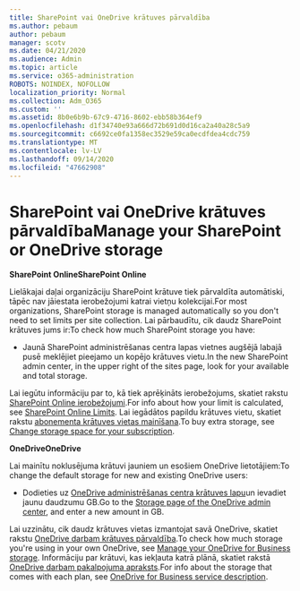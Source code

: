 ```yaml
---
title: SharePoint vai OneDrive krātuves pārvaldība
ms.author: pebaum
author: pebaum
manager: scotv
ms.date: 04/21/2020
ms.audience: Admin
ms.topic: article
ms.service: o365-administration
ROBOTS: NOINDEX, NOFOLLOW
localization_priority: Normal
ms.collection: Adm_O365
ms.custom: ''
ms.assetid: 8b0e6b9b-67c9-4716-8602-ebb58b364ef9
ms.openlocfilehash: d1f34740e93a666d72b691d0d16ca2a40a28c5a9
ms.sourcegitcommit: c6692ce0fa1358ec3529e59ca0ecdfdea4cdc759
ms.translationtype: MT
ms.contentlocale: lv-LV
ms.lasthandoff: 09/14/2020
ms.locfileid: "47662908"
---
```

# <a name="manage-your-sharepoint-or-onedrive-storage"></a><span data-ttu-id="06cc9-102">SharePoint vai OneDrive krātuves pārvaldība</span><span class="sxs-lookup"><span data-stu-id="06cc9-102">Manage your SharePoint or OneDrive storage</span></span>

 <span data-ttu-id="06cc9-103">**SharePoint Online**</span><span class="sxs-lookup"><span data-stu-id="06cc9-103">**SharePoint Online**</span></span>
  
<span data-ttu-id="06cc9-104">Lielākajai daļai organizāciju SharePoint krātuve tiek pārvaldīta automātiski, tāpēc nav jāiestata ierobežojumi katrai vietņu kolekcijai.</span><span class="sxs-lookup"><span data-stu-id="06cc9-104">For most organizations, SharePoint storage is managed automatically so you don't need to set limits per site collection.</span></span> <span data-ttu-id="06cc9-105">Lai pārbaudītu, cik daudz SharePoint krātuves jums ir:</span><span class="sxs-lookup"><span data-stu-id="06cc9-105">To check how much SharePoint storage you have:</span></span>
  
- <span data-ttu-id="06cc9-106">Jaunā SharePoint administrēšanas centra lapas vietnes augšējā labajā pusē meklējiet pieejamo un kopējo krātuves vietu.</span><span class="sxs-lookup"><span data-stu-id="06cc9-106">In the new SharePoint admin center, in the upper right of the sites page, look for your available and total storage.</span></span>
    
<span data-ttu-id="06cc9-107">Lai iegūtu informāciju par to, kā tiek aprēķināts ierobežojums, skatiet rakstu [SharePoint Online ierobežojumi](https://go.microsoft.com/fwlink/p/?LinkID=856113).</span><span class="sxs-lookup"><span data-stu-id="06cc9-107">For info about how your limit is calculated, see [SharePoint Online Limits](https://go.microsoft.com/fwlink/p/?LinkID=856113).</span></span> <span data-ttu-id="06cc9-108">Lai iegādātos papildu krātuves vietu, skatiet rakstu [abonementa krātuves vietas mainīšana](https://go.microsoft.com/fwlink/?linkid=866428).</span><span class="sxs-lookup"><span data-stu-id="06cc9-108">To buy extra storage, see [Change storage space for your subscription](https://go.microsoft.com/fwlink/?linkid=866428).</span></span>
  
 <span data-ttu-id="06cc9-109">**OneDrive**</span><span class="sxs-lookup"><span data-stu-id="06cc9-109">**OneDrive**</span></span>
  
<span data-ttu-id="06cc9-110">Lai mainītu noklusējuma krātuvi jauniem un esošiem OneDrive lietotājiem:</span><span class="sxs-lookup"><span data-stu-id="06cc9-110">To change the default storage for new and existing OneDrive users:</span></span>
  
- <span data-ttu-id="06cc9-111">Dodieties uz [OneDrive administrēšanas centra krātuves lapu](https://admin.onedrive.com/?v=StorageSettings)un ievadiet jaunu daudzumu GB.</span><span class="sxs-lookup"><span data-stu-id="06cc9-111">Go to the [Storage page of the OneDrive admin center](https://admin.onedrive.com/?v=StorageSettings), and enter a new amount in GB.</span></span>
    
<span data-ttu-id="06cc9-112">Lai uzzinātu, cik daudz krātuves vietas izmantojat savā OneDrive, skatiet rakstu [OneDrive darbam krātuves pārvaldība](https://go.microsoft.com/fwlink/?linkid=866429).</span><span class="sxs-lookup"><span data-stu-id="06cc9-112">To check how much storage you're using in your own OneDrive, see [Manage your OneDrive for Business storage](https://go.microsoft.com/fwlink/?linkid=866429).</span></span> <span data-ttu-id="06cc9-113">Informāciju par krātuvi, kas iekļauta katrā plānā, skatiet rakstā [OneDrive darbam pakalpojuma apraksts](https://go.microsoft.com/fwlink/p/?LinkID=826071).</span><span class="sxs-lookup"><span data-stu-id="06cc9-113">For info about the storage that comes with each plan, see [OneDrive for Business service description](https://go.microsoft.com/fwlink/p/?LinkID=826071).</span></span>
  

